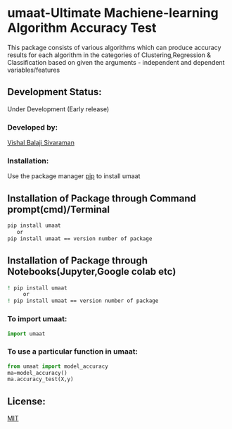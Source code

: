 # umaat-Ultimate Machiene-learning Algorithm Accuracy Test
  This package consists of various algorithms  which can produce accuracy results for each algorithm in the categories of  Clustering,Regression & Classification based on given the arguments - independent and dependent variables/features
## Development Status:
Under Development (Early release)

### Developed by:

 [Vishal Balaji Sivaraman](https://github.com/TheSocialLion)

### Installation:

Use the package manager [pip](https://pip.pypa.io/en/stable/) to install umaat

## Installation of Package through Command prompt(cmd)/Terminal 
```bash
pip install umaat
   or
pip install umaat == version number of package
```
## Installation of Package through Notebooks(Jupyter,Google colab etc)
```bash
! pip install umaat
     or
! pip install umaat == version number of package
```
### To import umaat:

```python
import umaat
```
### To use a particular function in umaat:
```python
from umaat import model_accuracy
ma=model_accuracy()
ma.accuracy_test(X,y) 
```

## License:
[MIT](https://choosealicense.com/licenses/mit/)
